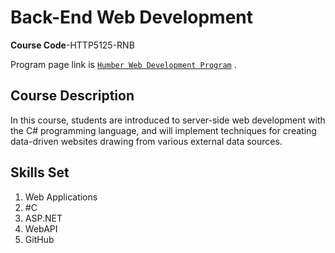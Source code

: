 # Back-End Web Development

**Course Code**-HTTP5125-RNB

Program page link is [`Humber Web Development Program`](https://mediaarts.humber.ca/programs/web-development.html) .

## Course Description

In this course, students are introduced to server-side web development with the C# programming language, and will implement techniques for creating data-driven websites drawing from various external data sources.

## Skills Set

1. Web Applications
2. #C
3. ASP.NET
4. WebAPI
5. GitHub
